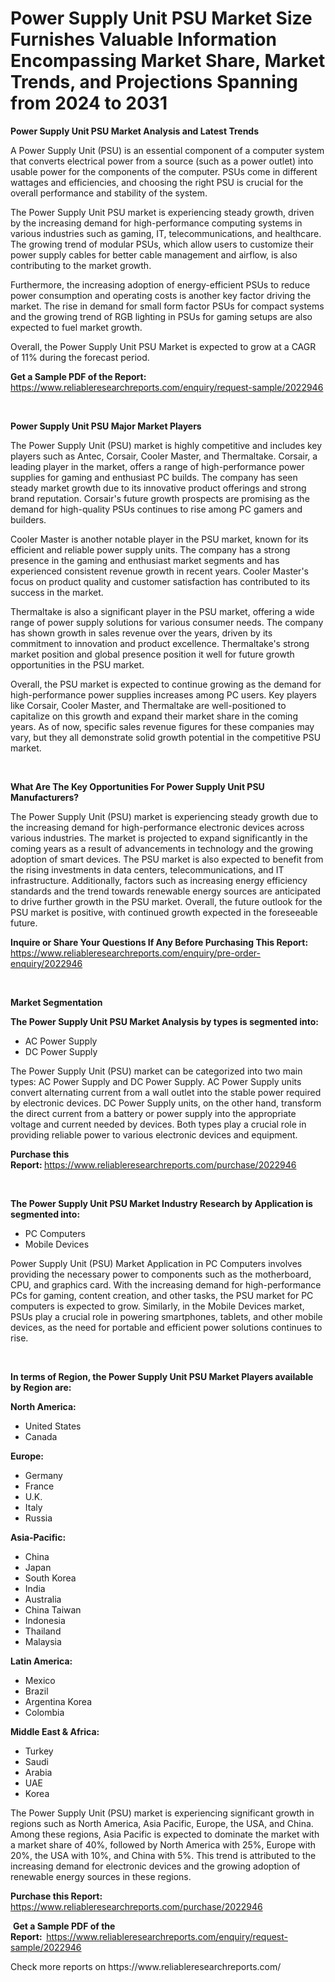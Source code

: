 <p><h1>Power Supply Unit PSU Market Size Furnishes Valuable Information Encompassing Market Share, Market Trends, and Projections Spanning from 2024 to 2031</h1></p><p><strong>Power Supply Unit PSU Market Analysis and Latest Trends</strong></p>
<p><p>A Power Supply Unit (PSU) is an essential component of a computer system that converts electrical power from a source (such as a power outlet) into usable power for the components of the computer. PSUs come in different wattages and efficiencies, and choosing the right PSU is crucial for the overall performance and stability of the system.</p><p>The Power Supply Unit PSU market is experiencing steady growth, driven by the increasing demand for high-performance computing systems in various industries such as gaming, IT, telecommunications, and healthcare. The growing trend of modular PSUs, which allow users to customize their power supply cables for better cable management and airflow, is also contributing to the market growth.</p><p>Furthermore, the increasing adoption of energy-efficient PSUs to reduce power consumption and operating costs is another key factor driving the market. The rise in demand for small form factor PSUs for compact systems and the growing trend of RGB lighting in PSUs for gaming setups are also expected to fuel market growth.</p><p>Overall, the Power Supply Unit PSU Market is expected to grow at a CAGR of 11% during the forecast period.</p></p>
<p><strong>Get a Sample PDF of the Report:&nbsp;</strong> <a href="https://www.reliableresearchreports.com/enquiry/request-sample/2022946">https://www.reliableresearchreports.com/enquiry/request-sample/2022946</a></p>
<p>&nbsp;</p>
<p><strong>Power Supply Unit PSU Major Market Players</strong></p>
<p><p>The Power Supply Unit (PSU) market is highly competitive and includes key players such as Antec, Corsair, Cooler Master, and Thermaltake. Corsair, a leading player in the market, offers a range of high-performance power supplies for gaming and enthusiast PC builds. The company has seen steady market growth due to its innovative product offerings and strong brand reputation. Corsair's future growth prospects are promising as the demand for high-quality PSUs continues to rise among PC gamers and builders.</p><p>Cooler Master is another notable player in the PSU market, known for its efficient and reliable power supply units. The company has a strong presence in the gaming and enthusiast market segments and has experienced consistent revenue growth in recent years. Cooler Master's focus on product quality and customer satisfaction has contributed to its success in the market.</p><p>Thermaltake is also a significant player in the PSU market, offering a wide range of power supply solutions for various consumer needs. The company has shown growth in sales revenue over the years, driven by its commitment to innovation and product excellence. Thermaltake's strong market position and global presence position it well for future growth opportunities in the PSU market.</p><p>Overall, the PSU market is expected to continue growing as the demand for high-performance power supplies increases among PC users. Key players like Corsair, Cooler Master, and Thermaltake are well-positioned to capitalize on this growth and expand their market share in the coming years. As of now, specific sales revenue figures for these companies may vary, but they all demonstrate solid growth potential in the competitive PSU market.</p></p>
<p>&nbsp;</p>
<p><strong>What Are The Key Opportunities For Power Supply Unit PSU Manufacturers?</strong></p>
<p><p>The Power Supply Unit (PSU) market is experiencing steady growth due to the increasing demand for high-performance electronic devices across various industries. The market is projected to expand significantly in the coming years as a result of advancements in technology and the growing adoption of smart devices. The PSU market is also expected to benefit from the rising investments in data centers, telecommunications, and IT infrastructure. Additionally, factors such as increasing energy efficiency standards and the trend towards renewable energy sources are anticipated to drive further growth in the PSU market. Overall, the future outlook for the PSU market is positive, with continued growth expected in the foreseeable future.</p></p>
<p><strong>Inquire or Share Your Questions If Any Before Purchasing This Report:</strong> <a href="https://www.reliableresearchreports.com/enquiry/pre-order-enquiry/2022946">https://www.reliableresearchreports.com/enquiry/pre-order-enquiry/2022946</a></p>
<p>&nbsp;</p>
<p><strong>Market Segmentation</strong></p>
<p><strong>The Power Supply Unit PSU Market Analysis by types is segmented into:</strong></p>
<p><ul><li>AC Power Supply</li><li>DC Power Supply</li></ul></p>
<p><p>The Power Supply Unit (PSU) market can be categorized into two main types: AC Power Supply and DC Power Supply. AC Power Supply units convert alternating current from a wall outlet into the stable power required by electronic devices. DC Power Supply units, on the other hand, transform the direct current from a battery or power supply into the appropriate voltage and current needed by devices. Both types play a crucial role in providing reliable power to various electronic devices and equipment.</p></p>
<p><strong>Purchase this Report:&nbsp;</strong><a href="https://www.reliableresearchreports.com/purchase/2022946">https://www.reliableresearchreports.com/purchase/2022946</a></p>
<p>&nbsp;</p>
<p><strong>The Power Supply Unit PSU Market Industry Research by Application is segmented into:</strong></p>
<p><ul><li>PC Computers</li><li>Mobile Devices</li></ul></p>
<p><p>Power Supply Unit (PSU) Market Application in PC Computers involves providing the necessary power to components such as the motherboard, CPU, and graphics card. With the increasing demand for high-performance PCs for gaming, content creation, and other tasks, the PSU market for PC computers is expected to grow. Similarly, in the Mobile Devices market, PSUs play a crucial role in powering smartphones, tablets, and other mobile devices, as the need for portable and efficient power solutions continues to rise.</p></p>
<p>&nbsp;</p>
<p><strong>In terms of Region, the Power Supply Unit PSU Market Players available by Region are:</strong></p>
<p>
    <p> <strong> North America: </strong>
        <ul>
            <li>United States</li>
            <li>Canada</li>
        </ul>
        </p> 
    <p> <strong> Europe: </strong>
        <ul>
            <li>Germany</li>
            <li>France</li>
            <li>U.K.</li>
            <li>Italy</li>
            <li>Russia</li>
        </ul>
        </p> 
    <p> <strong> Asia-Pacific: </strong>
        <ul>
            <li>China</li>
            <li>Japan</li>
            <li>South Korea</li>
            <li>India</li>
            <li>Australia</li>
            <li>China Taiwan</li>
            <li>Indonesia</li>
            <li>Thailand</li>
            <li>Malaysia</li>
        </ul>
        </p> 
    <p> <strong> Latin America: </strong>
        <ul>
            <li>Mexico</li>
            <li>Brazil</li>
            <li>Argentina Korea</li>
            <li>Colombia</li>
        </ul>
        </p> 
    <p> <strong> Middle East & Africa: </strong>
        <ul>
            <li>Turkey</li>
            <li>Saudi</li>
            <li>Arabia</li>
            <li>UAE</li>
            <li>Korea</li>
        </ul>
    </p>
    </p>
<p><p>The Power Supply Unit (PSU) market is experiencing significant growth in regions such as North America, Asia Pacific, Europe, the USA, and China. Among these regions, Asia Pacific is expected to dominate the market with a market share of 40%, followed by North America with 25%, Europe with 20%, the USA with 10%, and China with 5%. This trend is attributed to the increasing demand for electronic devices and the growing adoption of renewable energy sources in these regions.</p></p>
<p><strong>Purchase this Report: </strong><a href="https://www.reliableresearchreports.com/purchase/2022946">https://www.reliableresearchreports.com/purchase/2022946</a></p>
<p>&nbsp;<strong>Get a Sample PDF of the Report:&nbsp;&nbsp;</strong><a href="https://www.reliableresearchreports.com/enquiry/request-sample/2022946">https://www.reliableresearchreports.com/enquiry/request-sample/2022946</a></p>
<p><strong></strong></p>
<p>Check more reports on https://www.reliableresearchreports.com/</p>